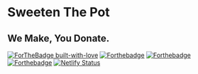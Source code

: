 # Sweeten The Pot
## We Make, You Donate. 

[![ForTheBadge built-with-love](http://ForTheBadge.com/images/badges/built-with-love.svg)](https://github.com/roeintheglasses/sweetenThePot)
[![Forthebadge](https://forthebadge.com/images/badges/built-by-developers.svg)](https://github.com/roeintheglasses/sweetenThePot)
[![Forthebadge](https://forthebadge.com/images/badges/designed-in-ms-paint.svg)](https://github.com/roeintheglasses/sweetenThePot)
[![Forthebadge](https://forthebadge.com/images/badges/made-with-javascript.svg)](https://github.com/roeintheglasses/sweetenThePot)
[![Netlify Status](https://api.netlify.com/api/v1/badges/cacd2c29-1f70-454e-901f-1cb4bf08f79c/deploy-status)](https://app.netlify.com/sites/sweetenthepot/deploys)
